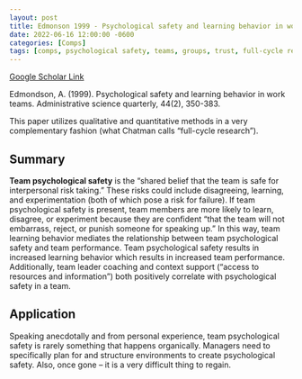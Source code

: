 ```yaml
---
layout: post
title: Edmonson 1999 - Psychological safety and learning behavior in work teams
date: 2022-06-16 12:00:00 -0600
categories: [Comps]
tags: [comps, psychological safety, teams, groups, trust, full-cycle research, voice, qualitative, quantitative]
---
```


[Google Scholar Link](https://scholar.google.com/scholar?hl=en&as_sdt=0%2C45&q=psychological+safety+and+learning+behavior+in+work+teams&btnG=)

Edmondson, A. (1999). Psychological safety and learning behavior in work teams. Administrative science quarterly, 44(2), 350-383.

This paper utilizes qualitative and quantitative methods in a very complementary fashion (what Chatman calls “full-cycle research”).

## Summary
**Team psychological safety** is the “shared belief that the team is safe for interpersonal risk taking.”  These risks could include disagreeing, learning, and experimentation (both of which pose a risk for failure).  If team psychological safety is present, team members are more likely to learn, disagree, or experiment because they are confident “that the team will not embarrass, reject, or punish someone for speaking up.”  In this way, team learning behavior mediates the relationship between team psychological safety and team performance.  Team psychological safety results in increased learning behavior which results in increased team performance.  Additionally, team leader coaching and context support (“access to resources and information”) both positively correlate with psychological safety in a team.

## Application
Speaking anecdotally and from personal experience, team psychological safety is rarely something that happens organically.  Managers need to specifically plan for and structure environments to create psychological safety.  Also, once gone – it is a very difficult thing to regain.
